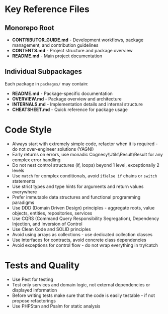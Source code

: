 # Key Reference Files

## Monorepo Root
- **CONTRIBUTOR_GUIDE.md** - Development workflows, package management, and contribution guidelines
- **CONTENTS.md** - Project structure and package overview
- **README.md** - Main project documentation

## Individual Subpackages
Each package in `packages/` may contain:
- **README.md** - Package-specific documentation
- **OVERVIEW.md** - Package overview and architecture
- **INTERNALS.md** - Implementation details and internal structure
- **CHEATSHEET.md** - Quick reference for package usage

# Code Style

- Always start with extremely simple code, refactor when it is required - do not over-engineer solutions (YAGNI)
- Early returns on errors, use monadic Cognesy\Utils\Result\Result for any complex error handling
- Do not nest control structures (if, loops) beyond 1 level, exceptionally 2 levels
- Use `match` for complex conditionals, avoid `if`/`else if` chains or `switch` statements
- Use strict types and type hints for arguments and return values everywhere
- Prefer immutable data structures and functional programming paradigms
- Use DDD (Domain Driven Design) principles - aggregate roots, value objects, entities, repositories, services
- Use CQRS (Command Query Responsibility Segregation), Dependency Injection, and Inversion of Control
- Use Clean Code and SOLID principles
- Avoid using arrays as collections - use dedicated collection classes
- Use interfaces for contracts, avoid concrete class dependencies
- Avoid exceptions for control flow - do not wrap everything in try/catch

# Tests and Quality

- Use Pest for testing
- Test only services and domain logic, not external dependencies or displayed information
- Before writing tests make sure that the code is easily testable - if not propose refactorings
- Use PHPStan and Psalm for static analysis
